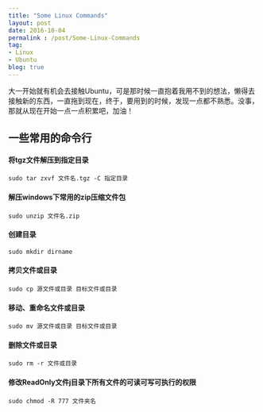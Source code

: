 ```yaml
---
title: "Some Linux Commands"
layout: post
date: 2016-10-04
permalink : /post/Some-Linux-Commands
tag:
- Linux
- Ubuntu
blog: true
---  
```


大一开始就有机会去接触Ubuntu，可是那时候一直抱着我用不到的想法，懒得去接触新的东西，一直拖到现在，终于，要用到的时候，发现一点都不熟悉。没事，那就从现在开始一点一点积累吧，加油！  

## 一些常用的命令行  

#### 将tgz文件解压到指定目录  

`sudo tar zxvf 文件名.tgz -C 指定目录`   

#### 解压windows下常用的zip压缩文件包    

`sudo unzip 文件名.zip`       

#### 创建目录  

`sudo mkdir dirname`  

#### 拷贝文件或目录       

`sudo cp 源文件或目录 目标文件或目录`   

#### 移动、重命名文件或目录         

`sudo mv 源文件或目录 目标文件或目录`    

#### 删除文件或目录            

`sudo rm -r 文件或目录`         

#### 修改ReadOnly文件j目录下所有文件的可读可写可执行的权限   

`sudo chmod -R 777 文件夹名`




